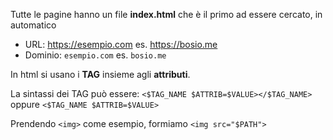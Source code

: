 
Tutte le pagine hanno un file **index.html** che è il primo ad essere cercato, in automatico

- URL: https://esempio.com  es. https://bosio.me
- Dominio: `esempio.com` es. `bosio.me`

In html si usano i **TAG** insieme agli **attributi**.

La sintassi dei TAG può essere:
`<$TAG_NAME $ATTRIB=$VALUE></$TAG_NAME>`
oppure
`<$TAG_NAME $ATTRIB=$VALUE>`

Prendendo `<img>` come esempio, formiamo `<img src="$PATH">`

